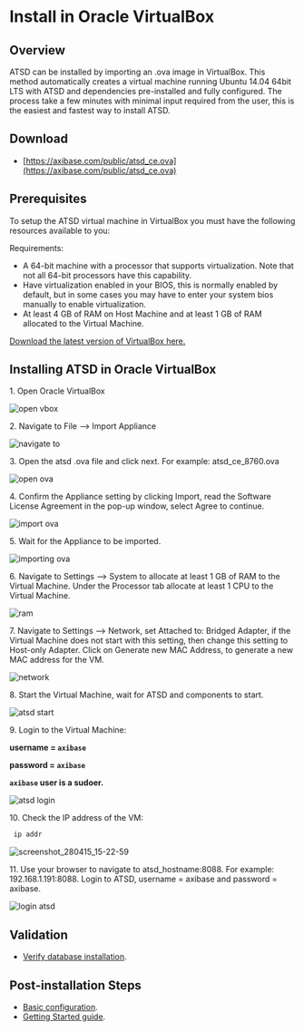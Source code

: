 # Install in Oracle VirtualBox

## Overview

ATSD can be installed by importing an .ova image in VirtualBox. This
method automatically creates a virtual machine running Ubuntu 14.04
64bit LTS with ATSD and dependencies pre-installed and fully configured.
The process take a few minutes with minimal input required from the
user, this is the easiest and fastest way to install ATSD.

## Download

* [https://axibase.com/public/atsd_ce.ova](https://axibase.com/public/atsd_ce.ova)

## Prerequisites

To setup the ATSD virtual machine in VirtualBox you must have the
following resources available to you:

Requirements:

-   A 64-bit machine with a processor that supports virtualization. Note
    that not all 64-bit processors have this capability.
-   Have virtualization enabled in your BIOS, this is normally enabled
    by default, but in some cases you may have to enter your system bios
    manually to enable virtualization.
-   At least 4 GB of RAM on Host Machine and at least 1 GB of RAM
    allocated to the Virtual Machine.

[Download the latest version of VirtualBox
here.](https://www.virtualbox.org/wiki/Downloads)

## Installing ATSD in Oracle VirtualBox

​1. Open Oracle VirtualBox

![](images/open-vbox.png "open vbox")

​2. Navigate to File –\> Import Appliance

![](images/navigate-to.png "navigate to")

​3. Open the atsd .ova file and click next. For example:
atsd\_ce\_8760.ova

![](images/open-ova1.png "open ova")

​4. Confirm the Appliance setting by clicking Import, read the Software
License Agreement in the pop-up window, select Agree to continue.

![](images/import-ova1.png "import ova")

​5. Wait for the Appliance to be imported.

![](images/importing-ova.png "importing ova")

​6. Navigate to Settings –\> System to allocate at least 1 GB of RAM to
the Virtual Machine. Under the Processor tab allocate at least 1 CPU to
the Virtual Machine.

![](images/ram.png "ram")

​7. Navigate to Settings –\> Network, set Attached to: Bridged Adapter,
if the Virtual Machine does not start with this setting, then change
this setting to Host-only Adapter. Click on Generate new MAC Address, to
generate a new MAC address for the VM.

![](images/network-e1428917172451.png "network")

​8. Start the Virtual Machine, wait for ATSD and components to start.

![](images/atsd-start.png "atsd start")

​9. Login to the Virtual Machine:

**username = `axibase`**

**password = `axibase`**

**`axibase` user is a sudoer.**

![](images/atsd-login.png "atsd login")

​10. Check the IP address of the VM:

```sh
 ip addr                                                                  
```

![](images/screenshot_280415_15-22-59.png "screenshot_280415_15-22-59")

​11. Use your browser to navigate to atsd_hostname:8088. For example:
192.168.1.191:8088. Login to ATSD, username = axibase and password =
axibase.

![](images/login-atsd.png "login atsd")


## Validation

* [Verify database installation](verifying-installation.md).

## Post-installation Steps

* [Basic configuration](post-installation.md).
* [Getting Started guide](/tutorials/getting-started.md).
